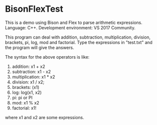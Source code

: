 # BisonFlexTest
This is a demo using Bison and Flex to parse arithmetic expressions.
Language: C++.
Development environment: VS 2017 Community.

This program can deal with addition, subtraction, multiplication, division, brackets, pi, log, mod and factorial. Type the 
expressions in "test.txt" and the program will give the answers.

The syntax for the above operators is like:
  1. addition: x1 + x2
  2. subtraction: x1 - x2
  3. multiplication: x1 * x2
  4. division: x1 / x2;
  5. brackets: (x1)
  6. log: log(x1, x2)
  7. pi: pi or PI
  8. mod: x1 % x2
  9. factorial: x1!

where x1 and x2 are some expressions.
